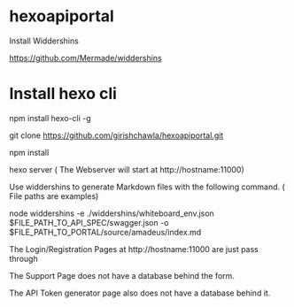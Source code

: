 # hexoapiportal

Install Widdershins

https://github.com/Mermade/widdershins


# Install hexo cli

npm install hexo-cli -g


git clone https://github.com/girishchawla/hexoapiportal.git

npm install

hexo server  ( The Webserver will start at http://hostname:11000)

Use widdershins to generate Markdown files with the following command. ( File paths are examples)

node widdershins  -e ./widdershins/whiteboard_env.json $FILE_PATH_TO_API_SPEC/swagger.json -o $FILE_PATH_TO_PORTAL/source/amadeus/index.md

The Login/Registration Pages at http://hostname:11000 are just pass through

The Support Page does not have a database behind the form.

The API Token generator page also does not have a database behind it.


